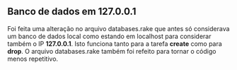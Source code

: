 ## Banco de dados em 127.0.0.1

Foi feita uma alteração no arquivo databases.rake que antes só considerava um banco de dados local como estando em localhost para considerar também o IP **127.0.0.1**. Isto funciona tanto para a tarefa **create** como para **drop**. O arquivo databases.rake também foi refeito para tornar o código menos repetitivo.

